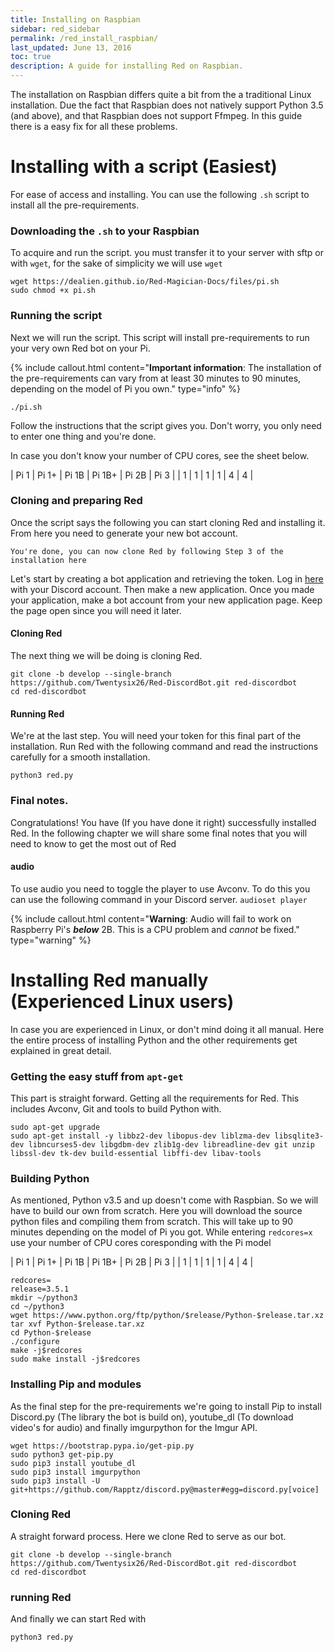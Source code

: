 ```yaml
---
title: Installing on Raspbian
sidebar: red_sidebar
permalink: /red_install_raspbian/
last_updated: June 13, 2016
toc: true
description: A guide for installing Red on Raspbian.
---
```


The installation on Raspbian differs quite a bit from the a traditional Linux installation.
Due the fact that Raspbian does not natively support Python 3.5 (and above),
and that Raspbian does not support Ffmpeg. In this guide there is a easy fix for all these problems.

# Installing with a script (Easiest)
For ease of access and installing.
You can use the following ``.sh`` script to install all the pre-requirements.

### Downloading the ``.sh`` to your Raspbian
To acquire and run the script. you must transfer it to your server with sftp or with ``wget``,
for the sake of simplicity we will use ``wget``

```
wget https://dealien.github.io/Red-Magician-Docs/files/pi.sh
sudo chmod +x pi.sh
```

### Running the script
Next we will run the script.
This script will install pre-requirements to run your very own Red bot on your Pi.

{% include callout.html content="**Important information**: The installation of the pre-requirements can vary from at least 30 minutes to 90 minutes, depending on the model of Pi you own." type="info" %}
```
./pi.sh
```

Follow the instructions that the script gives you.
Don't worry, you only need to enter one thing and you're done.

In case you don't know your number of CPU cores, see the sheet below.

| Pi 1 	| Pi 1+ 	| Pi 1B 	| Pi 1B+ 	| Pi 2B 	| Pi 3 	|
| 1    	| 1     	| 1     	| 1      	| 4     	| 4    	|

### Cloning and preparing Red
Once the script says the following you can start cloning Red and installing it.
From here you need to generate your new bot account.

```
You're done, you can now clone Red by following Step 3 of the installation here
```

Let's start by creating a bot application and retrieving the token.
Log in [here](https://discordapp.com/developers/applications/me) with your Discord account.
Then make a new application. Once you made your application, make a bot account from your new application page.
Keep the page open since you will need it later.

#### Cloning Red
The next thing we will be doing is cloning Red.

```
git clone -b develop --single-branch https://github.com/Twentysix26/Red-DiscordBot.git red-discordbot
cd red-discordbot
```

#### Running Red
We're at the last step. You will need your token for this final part of the installation.
Run Red with the following command and read the instructions carefully for a smooth installation.

```
python3 red.py
```

### Final notes.
Congratulations! You have (If you have done it right) successfully installed Red.
In the following chapter we will share some final notes that you will need to know to get the most out of Red

#### audio
To use audio you need to toggle the player to use Avconv. To do this you can use the following command in your Discord server. ``audioset player``

{% include callout.html content="**Warning**: Audio will fail to work on Raspberry Pi's ***below*** 2B. This is a CPU problem and *cannot* be fixed." type="warning" %}


# Installing Red manually (Experienced Linux users)
In case you are experienced in Linux, or don't mind doing it all manual. Here the entire process of installing Python and the other requirements get explained in great detail.

### Getting the easy stuff from ``apt-get``
This part is straight forward. Getting all the requirements for Red. This includes Avconv, Git and tools to build Python with.

```
sudo apt-get upgrade
sudo apt-get install -y libbz2-dev libopus-dev liblzma-dev libsqlite3-dev libncurses5-dev libgdbm-dev zlib1g-dev libreadline-dev git unzip libssl-dev tk-dev build-essential libffi-dev libav-tools
```

### Building Python
As mentioned, Python v3.5 and up doesn't come with Raspbian.
So we will have to build our own from scratch.
Here you will download the source python files and compiling them from scratch.
This will take up to 90 minutes depending on the model of Pi you got.
While entering ``redcores=x`` use your number of CPU cores coresponding with the Pi model

| Pi 1 	| Pi 1+ 	| Pi 1B 	| Pi 1B+ 	| Pi 2B 	| Pi 3 	|
| 1    	| 1     	| 1     	| 1      	| 4     	| 4    	|

```
redcores=
release=3.5.1
mkdir ~/python3
cd ~/python3
wget https://www.python.org/ftp/python/$release/Python-$release.tar.xz
tar xvf Python-$release.tar.xz
cd Python-$release
./configure
make -j$redcores
sudo make install -j$redcores
```

### Installing Pip and modules
As the final step for the pre-requirements we're going to install Pip to install Discord.py (The library the bot is build on),
youtube_dl (To download video's for audio) and finally imgurpython for the Imgur API.

```
wget https://bootstrap.pypa.io/get-pip.py
sudo python3 get-pip.py
sudo pip3 install youtube_dl
sudo pip3 install imgurpython
sudo pip3 install -U git+https://github.com/Rapptz/discord.py@master#egg=discord.py[voice]
```

### Cloning Red
A straight forward process. Here we clone Red to serve as our bot.

```
git clone -b develop --single-branch https://github.com/Twentysix26/Red-DiscordBot.git red-discordbot
cd red-discordbot
```

### running Red
And finally we can start Red with

```
python3 red.py
```
